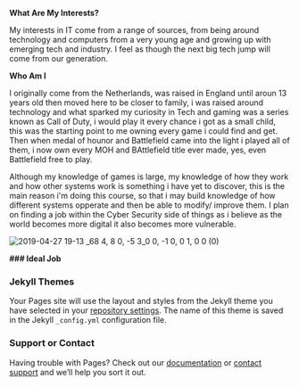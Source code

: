 

**What Are My Interests?**

My interests in IT come from a range of sources, from being around technology and computers from a very young age and growing up with emerging tech and industry. I feel as though the next big tech jump will come from our generation. 

**Who Am I**

I originally come from the Netherlands, was raised in England until aroun 13 years old then moved here to be closer to family, i was raised around technology and what sparked my curiosity in Tech and gaming was a series known as Call of Duty, i would play it every chance i got as a small child, this was the starting point to me owning every game i could find and get. Then when medal of hounor and Battlefield came into the light i played all of them, i now own every MOH and BAttlefield title ever made, yes, even Battlefield free to play. 

Although my knowledge of games is large, my knowledge of how they work and how other systems work is something i have yet to discover, this is the main reason i'm doing this course, so that i may build knowledge of how different systems opperate and then be able to modify/ improve them. I plan on finding a job within the Cyber Security side of things as i believe as the world becomes more digital it also becomes more vulnerable.


![2019-04-27 19-13 _68 4, 8 0, -5 3_0 0, -1 0, 0 1, 0 0 (0)](https://user-images.githubusercontent.com/51146281/58609103-bd834b80-82e9-11e9-82c3-ad1514d112fc.png)



**### Ideal Job**

### Jekyll Themes

Your Pages site will use the layout and styles from the Jekyll theme you have selected in your [repository settings](https://github.com/AlexLoos20/-1-First-Assignment-2019/settings). The name of this theme is saved in the Jekyll `_config.yml` configuration file.

### Support or Contact

Having trouble with Pages? Check out our [documentation](https://help.github.com/categories/github-pages-basics/) or [contact support](https://github.com/contact) and we’ll help you sort it out. 
